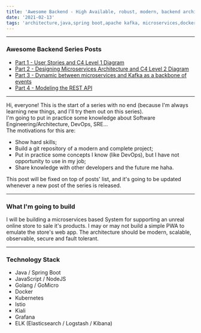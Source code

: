 ```yaml
---
title: 'Awesome Backend - High Available, robust, modern, backend architecture hands on'
date: '2021-02-13'
tags: 'architecture,java,spring boot,apache kafka, microservices,docker,kubernetes,javascript,nodejs,rest api'
---
```


---

### Awesome Backend Series Posts
- <a className="text-slate-700 hover:text-blue-400" href="../posts/awesome-backend-part1-user-stories">Part 1 - User Stories and C4 Level 1 Diagram</a>  
- <a className="text-slate-700 hover:text-blue-400" href="../posts/awesome-backend-part2-desining-microservices-architecture">Part 2 - Designing Microservices Architecture and C4 Level 2 Diagram</a>  
- <a className="text-slate-700 hover:text-blue-400" href="../posts/awesome-backend-part3-dynamic-kafka-events">Part 3 - Dynamic between microservices and Kafka as a backbone of events</a>  
- <a className="text-slate-700 hover:text-blue-400" href="../posts/awesome-backend-part4-rest-api-modeling">Part 4 - Modeling the REST API</a>  

---
Hi, everyone!
This is the start of a series with no end (because I'm always learning new things, and I'll try them 
out on this series).  
I'm going to put in practice some knowledge about Software Engineering/Architecture, DevOps, SRE...  
The motivations for this are:
- Show hard skills;
- Build a git repository of a modern and complete project;
- Put in practice some concepts I know (like DevOps), but I have not opportunity to use in my job;
- Share knowledge with other developers and the future me haha.

This post will be fixed on top of posts' list, and it's going to be updated whenever a new post of 
the series is released.

---
### What I'm going to build
I will be building a microservices based System for supporting an unreal online store to sale it's products.
I may or may not build a simple PWA to emulate the store's web app.
The architecture should be modern, scalable, observable, secure and fault tolerant.

---
### Technology Stack
- Java / Spring Boot
- JavaScript / NodeJS
- Golang / GoMicro
- Docker
- Kubernetes
- Istio
- Kiali
- Grafana
- ELK (Elasticsearch / Logstash / Kibana)
